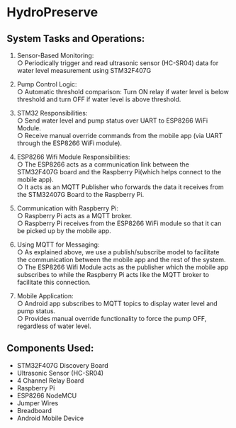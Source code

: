 # HydroPreserve

## System Tasks and Operations:

1. Sensor-Based Monitoring:<br>
○ Periodically trigger and read ultrasonic sensor (HC-SR04) data for water level measurement using STM32F407G <br>

2. Pump Control Logic:<br>
○ Automatic threshold comparison: Turn ON relay if water level is below threshold and turn OFF if water level is above threshold.<br>

3. STM32 Responsibilities:<br>
○ Send water level and pump status over UART to ESP8266 WiFi Module.<br>
○ Receive manual override commands from the mobile app (via UART through the ESP8266 WiFi module).<br>

4. ESP8266 Wifi Module Responsibilities:<br>
○ The ESP8266 acts as a communication link between the STM32F407G board and the Raspberry Pi(which helps connect to the mobile app).<br>
○ It acts as an MQTT Publisher who forwards the data it receives from the STM32407G Board to the Raspberry Pi.<br>

5. Communication with Raspberry Pi:<br>
○ Raspberry Pi acts as a MQTT broker.<br>
○ Raspberry Pi receives from the ESP8266 WiFi module so that it can be picked up by the mobile app.<br>

6. Using MQTT for Messaging:<br>
○ As explained above, we use a publish/subscribe model to facilitate the communication between the mobile app and the rest of the system.<br>
○ The ESP8266 Wifi Module acts as the publisher which the mobile app subscribes to while the Raspberry Pi acts like the MQTT broker to facilitate this connection.<br>

7. Mobile Application:<br>
○ Android app subscribes to MQTT topics to display water level and pump status.<br>
○ Provides manual override functionality to force the pump OFF, regardless of water level.<br>

## Components Used:

- STM32F407G Discovery Board
- Ultrasonic Sensor (HC-SR04)
- 4 Channel Relay Board
- Raspberry Pi
- ESP8266 NodeMCU
- Jumper Wires
- Breadboard
- Android Mobile Device



